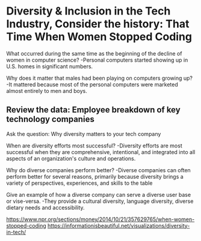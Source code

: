 # Diversity & Inclusion in the Tech Industry, Consider the history: That Time When Women Stopped Coding

What occurred during the same time as the beginning of the decline of women in computer science? -Personal computers started showing up in U.S. homes in significant numbers.

Why does it matter that males had been playing on computers growing up? -It mattered because most of the personal computers were marketed almost entirely to men and boys.

## Review the data: Employee breakdown of key technology companies

Ask the question: Why diversity matters to your tech company

When are diversity efforts most successful? -Diversity efforts are most successful when they are comprehensive, intentional, and integrated into all aspects of an organization's culture and operations.

Why do diverse companies perform better? -Diverse companies can often perform better for several reasons, primarily because diversity brings a variety of perspectives, experiences, and skills to the table

Give an example of how a diverse company can serve a diverse user base or vise-versa. -They provide a cultural diversity, language diversity, diverse dietary needs and accessibility. 

https://www.npr.org/sections/money/2014/10/21/357629765/when-women-stopped-coding
https://informationisbeautiful.net/visualizations/diversity-in-tech/
